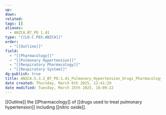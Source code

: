```yaml
---
up: 
down: 
related: 
tags: []
aliases:
  - ANZCA.BT_PO 1.41
type: "[[LO.C.PEX.ANZCA]]"
order:
  - "[[Outline]]"
field:
  - "[[Pharmacology]]"
  - "[[Pulmonary Hypertension]]"
  - "[[Respiratory Pharmacology]]"
  - "[[Respiratory System]]"
dg-publish: true
title: ANZCA.5.3.2_BT_PO.1.41_Pulmonary_Hypertension_Drugs_Pharmacology
date created: Thursday, March 6th 2025, 12:41:29
date modified: Tuesday, March 25th 2025, 16:09:22
---
```


[[Outline]] the [[Pharmacology]] of [[drugs used to treat pulmonary hypertension]] including [[nitric oxide]].
